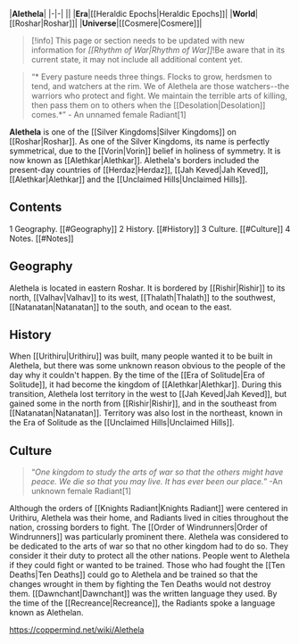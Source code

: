 |**Alethela**|
|-|-|
||
|**Era**|[[Heraldic Epochs\|Heraldic Epochs]]|
|**World**|[[Roshar\|Roshar]]|
|**Universe**|[[Cosmere\|Cosmere]]|

> [!info] This page or section needs to be updated with new information for *[[Rhythm of War\|Rhythm of War]]*!Be aware that in its current state, it may not include all additional content yet.

>“* Every pasture needs three things. Flocks to grow, herdsmen to tend, and watchers at the rim. We of Alethela are those watchers--the warriors who protect and fight. We maintain the terrible arts of killing, then pass them on to others when the [[Desolation\|Desolation]] comes.*”
\- An unnamed female Radiant[1]


**Alethela** is one of the [[Silver Kingdoms\|Silver Kingdoms]] on [[Roshar\|Roshar]]. As one of the Silver Kingdoms, its name is perfectly symmetrical, due to the [[Vorin\|Vorin]] belief in holiness of symmetry. It is now known as [[Alethkar\|Alethkar]]. Alethela's borders included the present-day countries of [[Herdaz\|Herdaz]], [[Jah Keved\|Jah Keved]], [[Alethkar\|Alethkar]] and the [[Unclaimed Hills\|Unclaimed Hills]].

## Contents

1 Geography. [[#Geography]] 
2 History. [[#History]] 
3 Culture. [[#Culture]] 
4 Notes. [[#Notes]] 


## Geography
Alethela is located in eastern Roshar. It is bordered by [[Rishir\|Rishir]] to its north, [[Valhav\|Valhav]] to its west, [[Thalath\|Thalath]] to the southwest, [[Natanatan\|Natanatan]] to the south, and ocean to the east.

## History
When [[Urithiru\|Urithiru]] was built, many people wanted it to be built in Alethela, but there was some unknown reason obvious to the people of the day why it couldn't happen.
By the time of the [[Era of Solitude\|Era of Solitude]], it had become the kingdom of [[Alethkar\|Alethkar]]. During this transition, Alethela lost territory in the west to [[Jah Keved\|Jah Keved]], but gained some in the north from [[Rishir\|Rishir]], and in the southeast from [[Natanatan\|Natanatan]]. Territory was also lost in the northeast, known in the Era of Solitude as the [[Unclaimed Hills\|Unclaimed Hills]].

## Culture
>“*One kingdom to study the arts of war so that the others might have peace. We die so that you may live. It has ever been our place.*”
\-An unknown female Radiant[1]


Although the orders of [[Knights Radiant\|Knights Radiant]] were centered in Urithiru, Alethela was their home, and Radiants lived in cities throughout the nation, crossing borders to fight. The [[Order of Windrunners\|Order of Windrunners]] was particularly prominent there. Alethela was considered to be dedicated to the arts of war so that no other kingdom had to do so. They consider it their duty to protect all the other nations. People went to Alethela if they could fight or wanted to be trained. Those who had fought the [[Ten Deaths\|Ten Deaths]] could go to Alethela and be trained so that the changes wrought in them by fighting the Ten Deaths would not destroy them.
[[Dawnchant\|Dawnchant]] was the written language they used. By the time of the [[Recreance\|Recreance]], the Radiants spoke a language known as Alethelan.



https://coppermind.net/wiki/Alethela